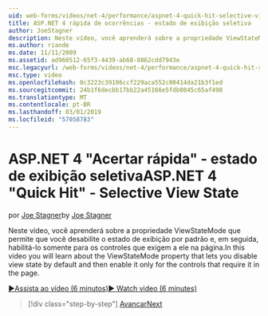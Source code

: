 ```yaml
---
uid: web-forms/videos/net-4/performance/aspnet-4-quick-hit-selective-view-state
title: ASP.NET 4 rápida de ocorrências - estado de exibição seletiva
author: JoeStagner
description: Neste vídeo, você aprenderá sobre a propriedade ViewStateMode que permite que você desabilite o estado de exibição por padrão e, em seguida, habilitá-lo somente para os controles que requi...
ms.author: riande
ms.date: 11/11/2009
ms.assetid: ad960512-65f3-4439-ab68-0862cdd7943e
msc.legacyurl: /web-forms/videos/net-4/performance/aspnet-4-quick-hit-selective-view-state
msc.type: video
ms.openlocfilehash: 0c3223c39106ccf229aca552c00414da21b3f1ed
ms.sourcegitcommit: 24b1f6decbb17bb22a45166e5fdb0845c65af498
ms.translationtype: MT
ms.contentlocale: pt-BR
ms.lasthandoff: 03/01/2019
ms.locfileid: "57058783"
---
```

<a name="aspnet-4-quick-hit---selective-view-state"></a><span data-ttu-id="c2437-103">ASP.NET 4 "Acertar rápida" - estado de exibição seletiva</span><span class="sxs-lookup"><span data-stu-id="c2437-103">ASP.NET 4 "Quick Hit" - Selective View State</span></span>
====================
<span data-ttu-id="c2437-104">por [Joe Stagner](https://github.com/JoeStagner)</span><span class="sxs-lookup"><span data-stu-id="c2437-104">by [Joe Stagner](https://github.com/JoeStagner)</span></span>

<span data-ttu-id="c2437-105">Neste vídeo, você aprenderá sobre a propriedade ViewStateMode que permite que você desabilite o estado de exibição por padrão e, em seguida, habilitá-lo somente para os controles que exigem a ele na página.</span><span class="sxs-lookup"><span data-stu-id="c2437-105">In this video you will learn about the ViewStateMode property that lets you disable view state by default and then enable it only for the controls that require it in the page.</span></span>

[<span data-ttu-id="c2437-106">&#9654;Assista ao vídeo (6 minutos)</span><span class="sxs-lookup"><span data-stu-id="c2437-106">&#9654; Watch video (6 minutes)</span></span>](https://channel9.msdn.com/Blogs/ASP-NET-Site-Videos/aspnet-4-quick-hit-selective-view-state)

> [!div class="step-by-step"]
> [<span data-ttu-id="c2437-107">Avançar</span><span class="sxs-lookup"><span data-stu-id="c2437-107">Next</span></span>](aspnet-4-quick-hit-easy-state-compression.md)
